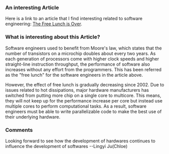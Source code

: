 ### An interesting Article
Here is a link to an article that I find interesting related to software engineering: [The Free Lunch is Over](http://www.gotw.ca/publications/concurrency-ddj.htm).

### What is interesting about this Article?
Software engineers used to benefit from Moore's law, which states that the number of transistors on a microchip doubles about every two years. As each generation of processors come with higher clock speeds and higher
straight-line instruction throughput, the performance of software also increases without any effort from the programmers. This has been referred as the "free lunch" for the software engineers in the article above.

However, the effect of free lunch is gradually decreasing since 2002. Due to issues related to hot dissipations, major hardware manufacturers has switched from putting more chip on a single core to multicore. This means, they will not keep up for the performance increase per core but instead use multiple cores to perform computational tasks. As a result, software engineers must be able to write parallelizable code to make the best use of their underlying hardware.
 
### Comments
Looking forward to see how the development of hardwares continues to influence the development of softwares --Lingyi Ju(Chloe)